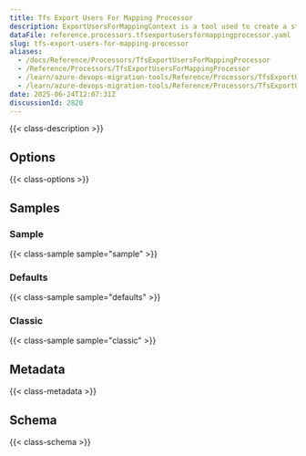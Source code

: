 ```yaml
---
title: Tfs Export Users For Mapping Processor
description: ExportUsersForMappingContext is a tool used to create a starter mapping file for users between the source and target systems. Use `ExportUsersForMappingConfig` to configure.
dataFile: reference.processors.tfsexportusersformappingprocessor.yaml
slug: tfs-export-users-for-mapping-processor
aliases:
  - /docs/Reference/Processors/TfsExportUsersForMappingProcessor
  - /Reference/Processors/TfsExportUsersForMappingProcessor
  - /learn/azure-devops-migration-tools/Reference/Processors/TfsExportUsersForMappingProcessor
  - /learn/azure-devops-migration-tools/Reference/Processors/TfsExportUsersForMappingProcessor/index.md
date: 2025-06-24T12:07:31Z
discussionId: 2820
---
```


{{< class-description >}}

## Options

{{< class-options >}}

## Samples

### Sample

{{< class-sample sample="sample" >}}

### Defaults

{{< class-sample sample="defaults" >}}

### Classic

{{< class-sample sample="classic" >}}

## Metadata

{{< class-metadata >}}

## Schema

{{< class-schema >}}

